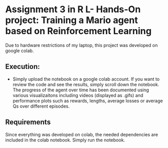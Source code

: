 # Assignment 3 in R L-  Hands-On project: Training a Mario agent based on Reinforcement Learning

Due to hardware restrictions of my laptop, this project was developed on google colab. 

## Execution: 
- Simply upload the notebook on a google colab account. If you want to review the code and see the results, simply scroll down the notebook. The progress of the agent over time has been documented using various visualizaitons including videos (displayed as .gifs) and performance plots such as rewards, lengths, average losses or average Qs over different episodes.


## Requirements

Since everything was developed on colab, the needed dependencies are included in the colab notebook. Simply run the notebook. 

